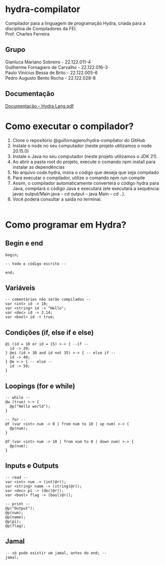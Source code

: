 # hydra-compilator
Compilador para a linguagem de programação Hydra, criada para a disciplina de Compiladores da FEI.<br>
Prof. Charles Ferreira

## Grupo
Gianluca Mariano Sobreiro - 22.122.011-4<br>
Guilherme Fornagiero de Carvalho - 22.122.016-3<br>
Paulo Vinícius Bessa de Brito - 22.122.005-6<br>
Pedro Augusto Bento Rocha - 22.122.028-8<br>

## Documentação
[Documentação - Hydra Lang.pdf](https://github.com/user-attachments/files/17692345/Documentacao.-.Hydra.Lang.pdf)


# Como executar o compilador?
1.	Clone o repositório @guifornagiero/hydra-compilator do GitHub <br>
2.	Instale o node no seu computador (neste projeto utilizamos o node 20.15.0) <br>
3.	Instale o Java no seu computador (neste projeto utilizamos o JDK 21). <br>
4.	Ao abrir a pasta root do projeto, execute o comando npm install para instalar as dependências <br>
5.	No arquivo code.hydra, insira o código que deseja que seja compilado <br>
6.	Para executar o compilador, utilize o comando npm run compile <br>
7.	Assim, o compilador automaticamente converterá o código hydra para Java, compilará o código Java e executará (ele executará a sequência: javac output/Main.java – cd output – java Main – cd ..). <br>
8.	Você poderá consultar a saída no terminal. <br><br>

# Como programar em Hydra?
## Begin e end
```
begin;

-- todo o código escrito --

end;
```

## Variáveis
```
-- comentários não serão compilados --
var <int> id -> 10;
var <string> id -> "Hello";
var <dec> id -> 3.14;
var <bool> id -> true;
```

## Condições (if, else if e else)
```
@i (id = 10 or id = 15) >-> { --if --
  id -> 20;
} @ei (id > 30 and id not 35) >-> { -- else if --
  id -> 40;
} @e >-> { -- else --
  id -> 50;
}
```

## Loopings (for e while)
```
-- while --
@w (true) >-> {
  @p("Hello world");
}

-- for --
@f (var <int> num -> 0 | from num to 10 | up num) >-> {
  @p(num);
}

@f (var <int> num -> 10 | from num to 0 | down num) >-> {
  @p(num);
}
```

## Inputs e Outputs
```
-- read --
var <int> num -> (int)@r();
var <string> name -> (string)@r();
var <dec> pi -> (dec)@r();
var <bool> flag -> (bool)@r();

-- print --
@p("Output");
@p(num);
@p(name);
@p(pi);
@p(flag);
```

## Jamal
```
-- só pode existir um jamal, antes do end; --
jamal;
```

